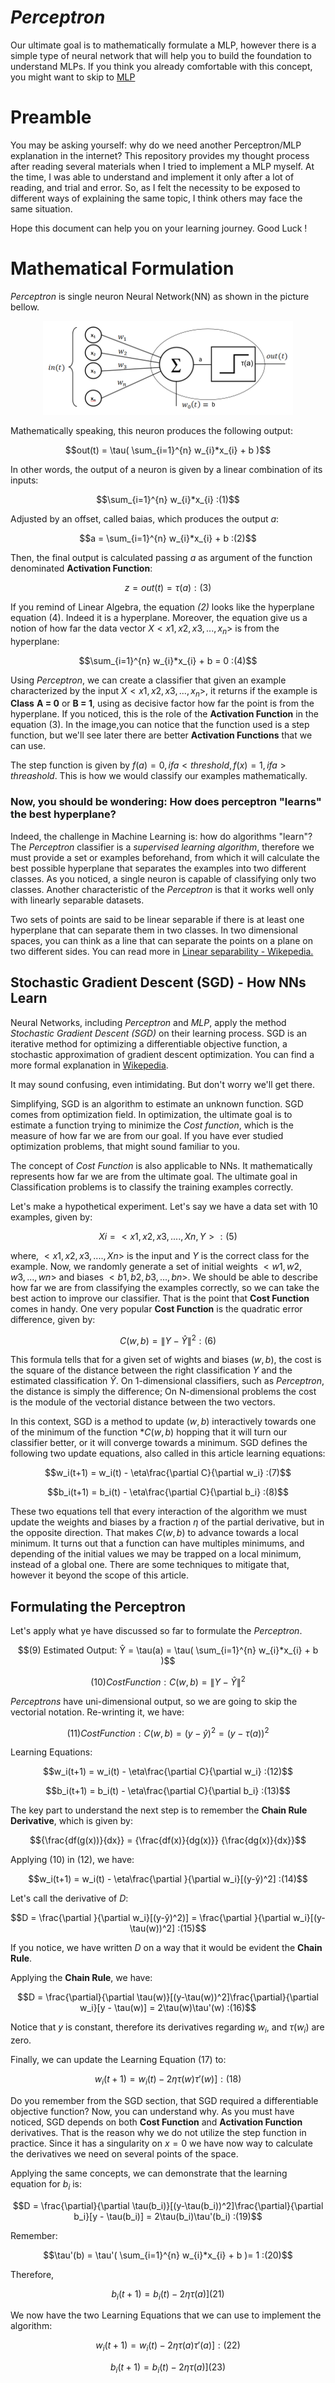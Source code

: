# *Perceptron*

Our ultimate goal is to mathematically formulate a MLP, however there is a simple type of neural network that will help you to build the foundation to understand MLPs. If you think you already comfortable with this concept, you might want to skip to [MLP](https://github.com/filipecalasans/mlp)

# Preamble 

You may be asking yourself: why do we need another Perceptron/MLP explanation in the internet? This repository provides my thought process after reading several materials when I tried to implement a MLP myself. At the time, I was able to understand and implement it only after a lot of reading, and trial and error. So, as I felt the necessity to be exposed to different ways of explaining the same topic, I think others may face the same situation.

Hope this document can help you on your learning journey. Good Luck !

# Mathematical Formulation

*Perceptron* is single neuron Neural Network(NN) as shown in the picture bellow.

 <p align="center"> 
    <img src="doc/perceptron.png" alt="Perceptron">
 </p>

Mathematically speaking, this neuron produces the following output:

$$out(t) = \tau( \sum_{i=1}^{n} w_{i}*x_{i} + b )$$

In other words, the output of a neuron is given by a linear combination of its inputs:

$$\sum_{i=1}^{n} w_{i}*x_{i} :(1)$$

Adjusted by an offset, called baias, which produces the output $a$:

$$a = \sum_{i=1}^{n} w_{i}*x_{i} + b :(2)$$

Then, the final output is calculated passing $a$ as argument of the function denominated **Activation Function**:

$$z = out(t) = \tau(a) :(3)$$

If you remind of Linear Algebra, the equation *(2)* looks like the hyperplane equation $(4)$. Indeed it is a hyperplane. Moreover, the equation give us a notion of how far the data vector $X<x1,x2,x3,...,x_n>$ is from the hyperplane:

$$\sum_{i=1}^{n} w_{i}*x_{i} + b = 0 :(4)$$

Using *Perceptron*, we can create a classifier that given an example characterized by the input $X<x1,x2,x3,...,x_n>$, it returns if the example is **Class** **A = 0** or **B = 1**, using as decisive factor how far the point is from the hyperplane. If you noticed, this is the role of the **Activation Function** in the equation $(3)$. In the image,you can notice that the function used is a step function, but we'll see later there are better **Activation Functions** that we can use.

The step function is given by $f(a) = 0, if a < threshold, f(x)=1, if a > threashold$. This is how we would classify our examples mathematically.

### Now, you should be wondering: How does perceptron "learns" the best hyperplane? 

Indeed, the challenge in Machine Learning is: how do algorithms "learn"?The *Perceptron* classifier is a *supervised learning algorithm*, therefore we must provide a set or examples beforehand, from which it will calculate the best possible hyperplane that separates the examples into two different classes. As you noticed, a single neuron is capable of classifying only two classes. Another characteristic of the *Perceptron* is that it works well only with linearly separable datasets.

Two sets of points are said to be linear separable if there is at least one hyperplane that can separate them in two classes. In two dimensional spaces, you can think as a line that can separate the points on a plane on two different sides. You can read more in [Linear separability - Wikepedia.](https://en.wikipedia.org/wiki/Linear_separability)


## Stochastic Gradient Descent (SGD) - How NNs Learn

Neural Networks, including *Perceptron* and *MLP*, apply the method *Stochastic Gradient Descent (SGD)* on their learning process. SGD is an iterative method for optimizing a differentiable objective function, a stochastic approximation of gradient descent optimization. You can find a more formal explanation in [Wikepedia](https://en.wikipedia.org/wiki/Stochastic_gradient_descent).

It may sound confusing, even intimidating. But don't worry we'll get there.

Simplifying, SGD is an algorithm to estimate an unknown function. SGD comes from optimization field. In optimization, the ultimate goal is to estimate a function trying to minimize the *Cost function*, which is the measure of how far we are from our goal. If you have ever studied optimization problems, that might sound familiar to you.

The concept of *Cost Function* is also applicable to NNs. It  mathematically represents how far we are from the ultimate goal. The ultimate goal in Classification problems is to classify the training examples correctly.

Let's make a hypothetical experiment. Let's say we have a data set with 10 examples, given by: 

$$Xi = <x1, x2, x3, ...., Xn, Y> :(5)$$

where, $<x1, x2, x3, ...., Xn>$ is the input and *Y* is the correct class for the example. Now, we randomly generate a set of initial weights $<w1, w2, w3, ..., wn>$ and biases $<b1, b2, b3,..., bn>$. We should be able to describe how far we are from classifying the examples correctly, so we can take the best action to improve our classifier. That is the point that **Cost Function** comes in handy. One very popular **Cost Function** is the quadratic error difference, given by:

$$C(w, b) = \|Y -Ŷ\|^2 :(6)$$

This formula tells that for a given set of wights and biases $(w,b)$, the cost is the square of the distance between the right classification $Y$ and the estimated classification $Ŷ$. On 1-dimensional classifiers, such as *Perceptron*, the distance is simply the difference; On N-dimensional problems the cost is the module of the vectorial distance between the two vectors.

In this context, SGD is a method to update $(w,b)$ interactively towards one of the minimum of the function *$C(w,b)$ hopping that it will turn our classifier better, or it will converge towards a minimum. SGD defines the following two update equations, also called in this article learning equations:

$$w_i(t+1) = w_i(t) - \eta\frac{\partial C}{\partial w_i} :(7)$$

$$b_i(t+1) = b_i(t) - \eta\frac{\partial C}{\partial b_i} :(8)$$

These two equations tell that every interaction of the algorithm we must update the weights and biases by a fraction *$\eta$* of the partial derivative, but in the opposite direction. That makes $C(w,b)$ to advance towards a local minimum. It turns out that a function can have multiples minimums, and depending of the initial values we may be trapped on a local minimum, instead of a global one. There are some techniques to mitigate that, however it beyond the scope of this article.

## Formulating the Perceptron

Let's apply what ye have discussed so far to formulate the *Perceptron*.

$$(9) Estimated Output: Ŷ = \tau(a) = \tau( \sum_{i=1}^{n} w_{i}*x_{i} + b )$$

$$(10) Cost Function: C(w,b) = \|Y - Ŷ\|^2$$

*Perceptrons* have uni-dimensional output, so we are going to skip the vectorial notation. Re-wrinting it, we have:

$$(11) Cost Function: C(w,b) = (y-ŷ)^2 = (y-\tau(a))^2$$

Learning Equations:

$$w_i(t+1) = w_i(t) - \eta\frac{\partial C}{\partial w_i} :(12)$$

$$b_i(t+1) = b_i(t) - \eta\frac{\partial C}{\partial b_i} :(13)$$

The key part to understand the next step is to remember the **Chain Rule Derivative**, which is given by:

$${\frac{df(g(x))}{dx}} = {\frac{df(x)}{dg(x)}} {\frac{dg(x)}{dx}}$$

Applying $(10)$ in $(12)$, we have:

$$w_i(t+1) = w_i(t) - \eta\frac{\partial }{\partial w_i}[(y-ŷ)^2] :(14)$$

Let's call the derivative of $D$:

$$D = \frac{\partial }{\partial w_i}[(y-ŷ)^2)] = \frac{\partial }{\partial w_i}[(y-\tau(w))^2] :(15)$$

If you notice, we have written $D$ on a way that it would be evident the **Chain Rule**.

Applying the **Chain Rule**, we have:

$$D = \frac{\partial}{\partial \tau(w)}[(y-\tau(w))^2]\frac{\partial}{\partial w_i}[y - \tau(w)] = 2\tau(w)\tau'(w) :(16)$$

Notice that $y$ is constant, therefore its derivatives regarding $w_i$, and $\tau(w_i)$ are zero.

Finally, we can update the Learning Equation $(17)$ to:

$$w_i(t+1) = w_i(t) - 2\eta\tau(w)\tau'(w)] :(18)$$

Do you remember from the SGD section, that SGD required a differentiable objective function? Now, you can understand why. As you must have noticed, SGD depends on both **Cost Function** and **Activation Function** derivatives. That is
the reason why we do not utilize the step function in practice. Since it has a singularity on $x=0$ we have now way to calculate the derivatives we need on several points of the space.

Applying the same concepts, we can demonstrate that the learning equation for $b_i$ is:

$$D = \frac{\partial}{\partial \tau(b_i)}[(y-\tau(b_i))^2]\frac{\partial}{\partial b_i}[y - \tau(b_i)] = 2\tau(b_i)\tau'(b_i) :(19)$$

Remember:

$$\tau'(b) = \tau'( \sum_{i=1}^{n} w_{i}*x_{i} + b )= 1 :(20)$$

Therefore,

$$b_i(t+1) = b_i(t) - 2\eta\tau(a)] (21)$$

We now have the two Learning Equations that we can use to implement the algorithm:

$$w_i(t+1) = w_i(t) - 2\eta\tau(a)\tau'(a)] :(22)$$

$$b_i(t+1) = b_i(t) - 2\eta\tau(a)] (23)$$



